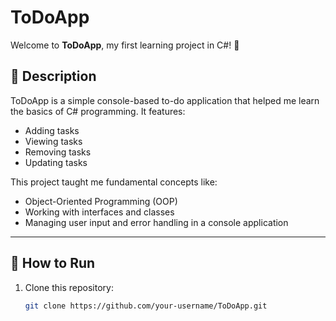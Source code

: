# ToDoApp

Welcome to **ToDoApp**, my first learning project in C#! 🎉

## 📖 Description

ToDoApp is a simple console-based to-do application that helped me learn the basics of C# programming. It features:
- Adding tasks
- Viewing tasks
- Removing tasks
- Updating tasks

This project taught me fundamental concepts like:
- Object-Oriented Programming (OOP)
- Working with interfaces and classes
- Managing user input and error handling in a console application

---

## 🚀 How to Run

1. Clone this repository:
   ```bash
   git clone https://github.com/your-username/ToDoApp.git
